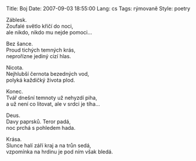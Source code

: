 Title: Boj
Date: 2007-09-03 18:55:00
Lang: cs
Tags: rýmovaně
Style: poetry

Záblesk.<br>
Zoufalé světlo křičí do noci,<br>
ale nikdo, nikdo mu nejde pomoci…

Bez šance.<br>
Proud tichých temných krás,<br>
neprořízne jediný cizí hlas.

Nicota.<br>
Nejhlubší černota bezedných vod,<br>
polyká každičký života plod.

Konec.<br>
Tvář dnešní temnoty už nehyzdí piha,<br>
a už není co litovat, ale v srdci je tíha…

Deus.<br>
Davy paprsků. Teror padá,<br>
noc prchá s pohledem hada.

Krása.<br>
Slunce halí září kraj a na trůn sedá,<br>
vzpomínka na hrdinu je pod ním však bledá.
